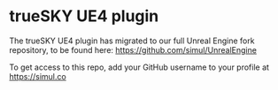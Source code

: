 trueSKY UE4 plugin
======

The trueSKY UE4 plugin has migrated to our full Unreal Engine fork repository, to be found here:
https://github.com/simul/UnrealEngine

To get access to this repo, add your GitHub username to your profile at https://simul.co
